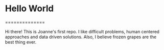 # Hello World

============== 

Hi there! This is Joanne's first repo. I like difficult problems, human centered approaches and data driven solutions. 
Also, I believe frozen grapes are the best thing ever. 

